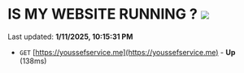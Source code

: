# IS MY WEBSITE RUNNING ? [![](https://img.shields.io/static/v1?label=Sponsor&message=%E2%9D%A4&logo=GitHub&color=%23fe8e86)](https://github.com/sponsors/Youssef-Lehmam)

Last updated: **1/11/2025, 10:15:31 PM**

- `GET` [https://youssefservice.me](https://youssefservice.me) - **Up** (138ms)

